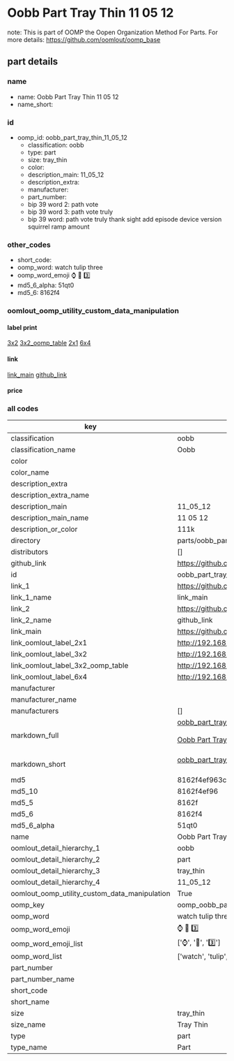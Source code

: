 # Oobb Part Tray Thin 11 05 12  

note: This is part of OOMP the Oopen Organization Method For Parts. For more details: https://github.com/oomlout/oomp_base

##  part details





### name
* name: Oobb Part Tray Thin 11 05 12
* name_short: 
### id
* oomp_id: oobb_part_tray_thin_11_05_12
  * classification: oobb
  * type: part
  * size: tray_thin
  * color: 
  * description_main: 11_05_12
  * description_extra: 
  * manufacturer: 
  * part_number: 
  * bip 39 word 2: path vote
  * bip 39 word 3: path vote truly
  * bip 39 word: path vote truly thank sight add episode device version squirrel ramp amount

### other_codes
* short_code: 
* oomp_word: watch tulip three
* oomp_word_emoji :watch: :tulip: :three:
* md5_6_alpha: 51qt0
* md5_6: 8162f4






### oomlout_oomp_utility_custom_data_manipulation
#### label print
[3x2](http://192.168.1.245:1112/?label=oomp%2051qt0)
[3x2_oomp_table](http://192.168.1.107:1112/?label=oomp%2051qt0)
[2x1](http://192.168.1.242:1112/?label=oomp%2051qt0)
[6x4](http://192.168.1.55:1112/?label=oomp%2051qt0)    

#### link

[link_main](https://github.com/oomlout/oomlout_oomp_current_version_messy/tree/main/parts/oobb_part_tray_thin_11_05_12) [github_link](https://github.com/oomlout/oomlout_oomp_part_src/tree/main/parts/oobb_part_tray_thin_11_05_12)                             

#### price







### all codes 
| key | value |  
| --- | --- |  
| classification | oobb |  
| classification_name | Oobb |  
| color |  |  
| color_name |  |  
| description_extra |  |  
| description_extra_name |  |  
| description_main | 11_05_12 |  
| description_main_name | 11 05 12 |  
| description_or_color | 111k |  
| directory | parts/oobb_part_tray_thin_11_05_12 |  
| distributors | [] |  
| github_link | https://github.com/oomlout/oomlout_oomp_part_src/tree/main/parts/oobb_part_tray_thin_11_05_12 |  
| id | oobb_part_tray_thin_11_05_12 |  
| link_1 | https://github.com/oomlout/oomlout_oomp_current_version_messy/tree/main/parts/oobb_part_tray_thin_11_05_12 |  
| link_1_name | link_main |  
| link_2 | https://github.com/oomlout/oomlout_oomp_part_src/tree/main/parts/oobb_part_tray_thin_11_05_12 |  
| link_2_name | github_link |  
| link_main | https://github.com/oomlout/oomlout_oomp_current_version_messy/tree/main/parts/oobb_part_tray_thin_11_05_12 |  
| link_oomlout_label_2x1 | http://192.168.1.242:1112/?label=oomp%2051qt0 |  
| link_oomlout_label_3x2 | http://192.168.1.245:1112/?label=oomp%2051qt0 |  
| link_oomlout_label_3x2_oomp_table | http://192.168.1.107:1112/?label=oomp%2051qt0 |  
| link_oomlout_label_6x4 | http://192.168.1.55:1112/?label=oomp%2051qt0 |  
| manufacturer |  |  
| manufacturer_name |  |  
| manufacturers | [] |  
| markdown_full | [oobb_part_tray_thin_11_05_12](https://github.com/oomlout/oomlout_oomp_current_version_messy/tree/main/parts/oobb_part_tray_thin_11_05_12)<br>[](https://github.com/oomlout/oomlout_oomp_current_version_messy/tree/main/parts/oobb_part_tray_thin_11_05_12)<br>[Oobb Part Tray Thin 11 05 12](https://github.com/oomlout/oomlout_oomp_current_version_messy/tree/main/parts/oobb_part_tray_thin_11_05_12)<br><br> |  
| markdown_short | [oobb_part_tray_thin_11_05_12](https://github.com/oomlout/oomlout_oomp_current_version_messy/tree/main/parts/oobb_part_tray_thin_11_05_12)<br><br> |  
| md5 | 8162f4ef963ca97c0ce41dfdd2fd7d07 |  
| md5_10 | 8162f4ef96 |  
| md5_5 | 8162f |  
| md5_6 | 8162f4 |  
| md5_6_alpha | 51qt0 |  
| name | Oobb Part Tray Thin 11 05 12 |  
| oomlout_detail_hierarchy_1 | oobb |  
| oomlout_detail_hierarchy_2 | part |  
| oomlout_detail_hierarchy_3 | tray_thin |  
| oomlout_detail_hierarchy_4 | 11_05_12 |  
| oomlout_oomp_utility_custom_data_manipulation | True |  
| oomp_key | oomp_oobb_part_tray_thin_11_05_12 |  
| oomp_word | watch tulip three |  
| oomp_word_emoji | :watch: :tulip: :three: |  
| oomp_word_emoji_list | [':watch:', ':tulip:', ':three:'] |  
| oomp_word_list | ['watch', 'tulip', 'three'] |  
| part_number |  |  
| part_number_name |  |  
| short_code |  |  
| short_name |  |  
| size | tray_thin |  
| size_name | Tray Thin |  
| type | part |  
| type_name | Part |  
